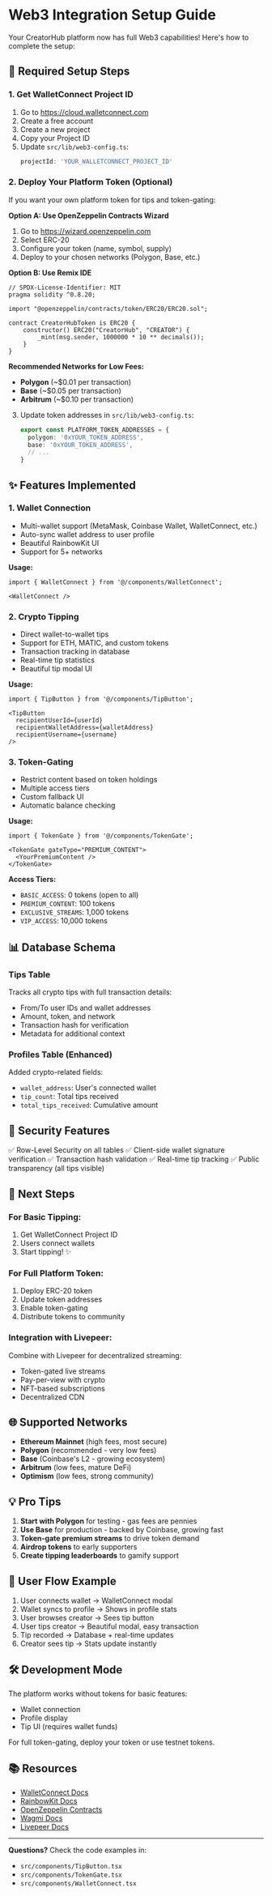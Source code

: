 # Web3 Integration Setup Guide

Your CreatorHub platform now has full Web3 capabilities! Here's how to complete the setup:

## 🔑 Required Setup Steps

### 1. Get WalletConnect Project ID
1. Go to https://cloud.walletconnect.com
2. Create a free account
3. Create a new project
4. Copy your Project ID
5. Update `src/lib/web3-config.ts`:
   ```typescript
   projectId: 'YOUR_WALLETCONNECT_PROJECT_ID'
   ```

### 2. Deploy Your Platform Token (Optional)
If you want your own platform token for tips and token-gating:

**Option A: Use OpenZeppelin Contracts Wizard**
1. Go to https://wizard.openzeppelin.com
2. Select ERC-20
3. Configure your token (name, symbol, supply)
4. Deploy to your chosen networks (Polygon, Base, etc.)

**Option B: Use Remix IDE**
```solidity
// SPDX-License-Identifier: MIT
pragma solidity ^0.8.20;

import "@openzeppelin/contracts/token/ERC20/ERC20.sol";

contract CreatorHubToken is ERC20 {
    constructor() ERC20("CreatorHub", "CREATOR") {
        _mint(msg.sender, 1000000 * 10 ** decimals());
    }
}
```

**Recommended Networks for Low Fees:**
- **Polygon** (~$0.01 per transaction)
- **Base** (~$0.05 per transaction)  
- **Arbitrum** (~$0.10 per transaction)

3. Update token addresses in `src/lib/web3-config.ts`:
   ```typescript
   export const PLATFORM_TOKEN_ADDRESSES = {
     polygon: '0xYOUR_TOKEN_ADDRESS',
     base: '0xYOUR_TOKEN_ADDRESS',
     // ...
   }
   ```

## ✨ Features Implemented

### 1. **Wallet Connection**
- Multi-wallet support (MetaMask, Coinbase Wallet, WalletConnect, etc.)
- Auto-sync wallet address to user profile
- Beautiful RainbowKit UI
- Support for 5+ networks

**Usage:**
```tsx
import { WalletConnect } from '@/components/WalletConnect';

<WalletConnect />
```

### 2. **Crypto Tipping**
- Direct wallet-to-wallet tips
- Support for ETH, MATIC, and custom tokens
- Transaction tracking in database
- Real-time tip statistics
- Beautiful tip modal UI

**Usage:**
```tsx
import { TipButton } from '@/components/TipButton';

<TipButton 
  recipientUserId={userId}
  recipientWalletAddress={walletAddress}
  recipientUsername={username}
/>
```

### 3. **Token-Gating**
- Restrict content based on token holdings
- Multiple access tiers
- Custom fallback UI
- Automatic balance checking

**Usage:**
```tsx
import { TokenGate } from '@/components/TokenGate';

<TokenGate gateType="PREMIUM_CONTENT">
  <YourPremiumContent />
</TokenGate>
```

**Access Tiers:**
- `BASIC_ACCESS`: 0 tokens (open to all)
- `PREMIUM_CONTENT`: 100 tokens
- `EXCLUSIVE_STREAMS`: 1,000 tokens
- `VIP_ACCESS`: 10,000 tokens

## 📊 Database Schema

### Tips Table
Tracks all crypto tips with full transaction details:
- From/To user IDs and wallet addresses
- Amount, token, and network
- Transaction hash for verification
- Metadata for additional context

### Profiles Table (Enhanced)
Added crypto-related fields:
- `wallet_address`: User's connected wallet
- `tip_count`: Total tips received
- `total_tips_received`: Cumulative amount

## 🔐 Security Features

✅ Row-Level Security on all tables
✅ Client-side wallet signature verification
✅ Transaction hash validation
✅ Real-time tip tracking
✅ Public transparency (all tips visible)

## 🎯 Next Steps

### For Basic Tipping:
1. Get WalletConnect Project ID
2. Users connect wallets
3. Start tipping! ✨

### For Full Platform Token:
1. Deploy ERC-20 token
2. Update token addresses
3. Enable token-gating
4. Distribute tokens to community

### Integration with Livepeer:
Combine with Livepeer for decentralized streaming:
- Token-gated live streams
- Pay-per-view with crypto
- NFT-based subscriptions
- Decentralized CDN

## 🌐 Supported Networks

- **Ethereum Mainnet** (high fees, most secure)
- **Polygon** (recommended - very low fees)
- **Base** (Coinbase's L2 - growing ecosystem)
- **Arbitrum** (low fees, mature DeFi)
- **Optimism** (low fees, strong community)

## 💡 Pro Tips

1. **Start with Polygon** for testing - gas fees are pennies
2. **Use Base** for production - backed by Coinbase, growing fast
3. **Token-gate premium streams** to drive token demand
4. **Airdrop tokens** to early supporters
5. **Create tipping leaderboards** to gamify support

## 📱 User Flow Example

1. User connects wallet → WalletConnect modal
2. Wallet syncs to profile → Shows in profile stats
3. User browses creator → Sees tip button
4. User tips creator → Beautiful modal, easy transaction
5. Tip recorded → Database + real-time updates
6. Creator sees tip → Stats update instantly

## 🛠️ Development Mode

The platform works without tokens for basic features:
- Wallet connection
- Profile display
- Tip UI (requires wallet funds)

For full token-gating, deploy your token or use testnet tokens.

## 📚 Resources

- [WalletConnect Docs](https://docs.walletconnect.com)
- [RainbowKit Docs](https://rainbowkit.com)
- [OpenZeppelin Contracts](https://docs.openzeppelin.com/contracts)
- [Wagmi Docs](https://wagmi.sh)
- [Livepeer Docs](https://docs.livepeer.org)

---

**Questions?** Check the code examples in:
- `src/components/TipButton.tsx`
- `src/components/TokenGate.tsx`
- `src/components/WalletConnect.tsx`
